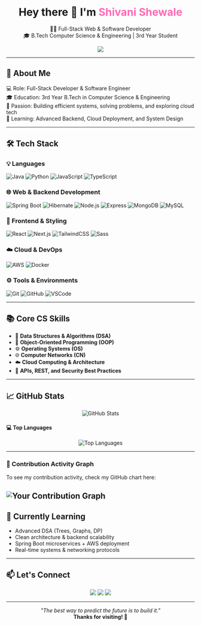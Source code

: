 
<h1 align="center">Hey there 👋 I'm <span style="color:#ff69b4;">Shivani Shewale</span></h1>

<p align="center">
  👨‍💻 Full-Stack Web & Software Developer <br />
  🎓 B.Tech Computer Science & Engineering | 3rd Year Student 
</p>

<div align="center">
  <img src="https://capsule-render.vercel.app/api?type=waving&color=gradient&height=160&section=header&text=Welcome%20to%20My%20Profile!&fontAlign=50&fontColor=ffffff" />
</div>

---

## 🌟 About Me


💻 Role:       Full-Stack Developer & Software Engineer  
🎓 Education:  3rd Year B.Tech in Computer Science & Engineering  
🚀 Passion:    Building efficient systems, solving problems, and exploring cloud tech  
🧠 Learning:   Advanced Backend, Cloud Deployment, and System Design  




---

## 🛠️ Tech Stack

### 💡 Languages
![Java](https://img.shields.io/badge/-Java-007396?style=flat&logo=java&logoColor=white)
![Python](https://img.shields.io/badge/-Python-3776AB?style=flat&logo=python&logoColor=white)
![JavaScript](https://img.shields.io/badge/-JavaScript-F7DF1E?style=flat&logo=javascript&logoColor=black)
![TypeScript](https://img.shields.io/badge/-TypeScript-3178C6?style=flat&logo=typescript&logoColor=white)

### 🌐 Web & Backend Development
![Spring Boot](https://img.shields.io/badge/-Spring%20Boot-6DB33F?style=flat&logo=spring-boot&logoColor=white)
![Hibernate](https://img.shields.io/badge/-Hibernate-59666C?style=flat&logo=hibernate&logoColor=white)
![Node.js](https://img.shields.io/badge/-Node.js-339933?style=flat&logo=node.js&logoColor=white)
![Express](https://img.shields.io/badge/-Express.js-000000?style=flat&logo=express&logoColor=white)
![MongoDB](https://img.shields.io/badge/-MongoDB-47A248?style=flat&logo=mongodb&logoColor=white)
![MySQL](https://img.shields.io/badge/-MySQL-4479A1?style=flat&logo=mysql&logoColor=white)


### 🎨 Frontend & Styling
![React](https://img.shields.io/badge/-React-61DAFB?style=flat&logo=react&logoColor=black)
![Next.js](https://img.shields.io/badge/-Next.js-000000?style=flat&logo=next.js)
![TailwindCSS](https://img.shields.io/badge/-TailwindCSS-38B2AC?style=flat&logo=tailwind-css&logoColor=white)
![Sass](https://img.shields.io/badge/-Sass-CC6699?style=flat&logo=sass&logoColor=white)

### ☁️ Cloud & DevOps
![AWS](https://img.shields.io/badge/-AWS-232F3E?style=flat&logo=amazon-aws&logoColor=white)
![Docker](https://img.shields.io/badge/-Docker-2496ED?style=flat&logo=docker&logoColor=white)

### ⚙️ Tools & Environments
![Git](https://img.shields.io/badge/-Git-F05032?style=flat&logo=git&logoColor=white)
![GitHub](https://img.shields.io/badge/-GitHub-181717?style=flat&logo=github)
![VSCode](https://img.shields.io/badge/-VSCode-007ACC?style=flat&logo=visual-studio-code)


---

## 📚 Core CS Skills

- 🧠 **Data Structures & Algorithms (DSA)**
- 🧊 **Object-Oriented Programming (OOP)**
- ⚙️ **Operating Systems (OS)**
- 🌐 **Computer Networks (CN)**
- ☁️ **Cloud Computing & Architecture**
- 🔐 **APIs, REST, and Security Best Practices**

---

## 📈 GitHub Stats


<div align="center">
  <img src="https://github-readme-stats.vercel.app/api?username=ShivaniShewale02&show_icons=true&theme=rose_pine&hide_border=true&border_radius=10&icon_color=ff69b4&title_color=ff69b4&text_color=f8d6e0&bg_color=0d1117" alt="GitHub Stats"/>
</div>


#### 💻 Top Languages

<div align="center">
  <img src="https://github-readme-stats.vercel.app/api/top-langs/?username=ShivaniShewale02&layout=compact&theme=rose_pine&hide_border=true&title_color=ff69b4&text_color=f8d6e0&bg_color=0d1117" alt="Top Languages"/>
</div>

---

### 💖 Contribution Activity Graph

To see my contribution activity, check my GitHub chart here:

![Your Contribution Graph](https://ghchart.rshah.org/ShivaniShewale02)
---

## 🧠 Currently Learning

- Advanced DSA (Trees, Graphs, DP)
- Clean architecture & backend scalability
- Spring Boot microservices + AWS deployment
- Real-time systems & networking protocols

---

## 📫 Let's Connect

<p align="center">
  <a href="www.linkedin.com/in/shivani-shewale-674384352" target="_blank"><img src="https://img.shields.io/badge/-LinkedIn-blue?style=flat&logo=linkedin" /></a>
  <a href="https://your-portfolio.com" target="_blank"><img src="https://img.shields.io/badge/-Portfolio-black?style=flat&logo=web&logoColor=white" /></a>
  <a href="work.shivanishewale@gmail.com"><img src="https://img.shields.io/badge/-Email-D14836?style=flat&logo=gmail&logoColor=white" /></a>
</p>

---

<p align="center">
  <i>"The best way to predict the future is to build it."</i><br>
  <b>Thanks for visiting! 🚀</b>
</p>
